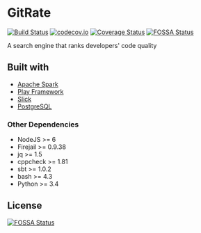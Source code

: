 GitRate
=======

[![Build Status](https://travis-ci.org/alopatindev/gitrate.svg?branch=master)](https://travis-ci.org/alopatindev/gitrate)
[![codecov.io](http://codecov.io/github/alopatindev/gitrate/coverage.svg?branch=master)](https://codecov.io/github/alopatindev/gitrate?branch=master)
[![Coverage Status](https://coveralls.io/repos/github/alopatindev/gitrate/badge.svg?branch=master)](https://coveralls.io/github/alopatindev/gitrate?branch=master)
[![FOSSA Status](https://app.fossa.io/api/projects/git%2Bgithub.com%2Falopatindev%2Fgitrate.svg?type=shield)](https://app.fossa.io/projects/git%2Bgithub.com%2Falopatindev%2Fgitrate?ref=badge_shield)

A search engine that ranks developers' code quality

## Built with
- [Apache Spark](https://spark.apache.org)
- [Play Framework](https://www.playframework.com)
- [Slick](http://slick.lightbend.com)
- [PostgreSQL](https://www.postgresql.org)

### Other Dependencies
- NodeJS >= 6
- Firejail >= 0.9.38
- jq >= 1.5
- cppcheck >= 1.81
- sbt >= 1.0.2
- bash >= 4.3
- Python >= 3.4


## License
[![FOSSA Status](https://app.fossa.io/api/projects/git%2Bgithub.com%2Falopatindev%2Fgitrate.svg?type=large)](https://app.fossa.io/projects/git%2Bgithub.com%2Falopatindev%2Fgitrate?ref=badge_large)